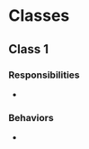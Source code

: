 # Classes

## Class 1

### Responsibilities
<ul>
    <li> </li>
</ul>

### Behaviors
<ul>
    <li> </li>
</ul>